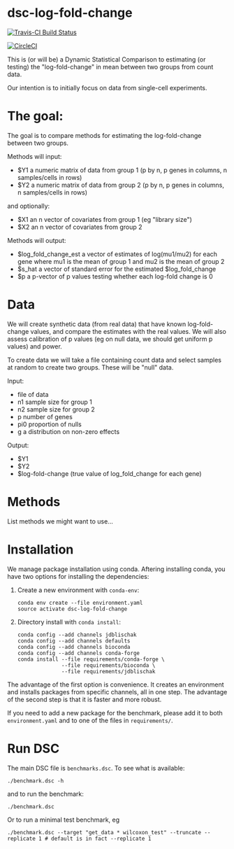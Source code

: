 # dsc-log-fold-change

[![Travis-CI Build Status](https://travis-ci.org/stephenslab/dsc-log-fold-change.svg?branch=master)](https://travis-ci.org/stephenslab/dsc-log-fold-change)

[![CircleCI](https://circleci.com/gh/stephenslab/dsc-log-fold-change.svg?style=svg)](https://circleci.com/gh/stephenslab/dsc-log-fold-change)

This is (or will be) a Dynamic Statistical Comparison
to estimating (or testing) the "log-fold-change" in mean between
two groups from count data.

Our intention is to initially focus on data from single-cell experiments.

# The goal:

The goal is to compare methods for estimating the log-fold-change between two groups.

Methods will input:

  - $Y1 a numeric matrix of data from group 1 (p by n, p genes in columns, n samples/cells in rows)
  - $Y2 a numeric matrix of data from group 2 (p by n, p genes in columns, n samples/cells in rows)
  
and optionally:

  - $X1 an n vector of covariates from group 1 (eg "library size")
  - $X2 an n vector of covariates from group 2

Methods will output:

  - $log_fold_change_est a vector of estimates of log(mu1/mu2) for each gene where mu1 is the mean of group 1 and mu2 is the mean of group 2
  - $s_hat a vector of standard error for the estimated $log_fold_change
  - $p a p-vector of p values testing whether each log-fold change is 0

# Data

We will create synthetic data (from real data) that have
known log-fold-change values, and compare the estimates with the real values.
We will also assess calibration of p values (eg on null data, we should get uniform p values)
and power.

To create data we will take a file containing count data and select
samples at random to create two groups. These will be "null" data.

Input:
  - file of data
  - n1 sample size for group 1
  - n2 sample size for group 2
  - p number of genes
  - pi0 proportion of nulls
  - g a distribution on non-zero effects

Output:
  - $Y1
  - $Y2
  - $log-fold-change (true value of log_fold_change for each gene)

# Methods

List methods we might want to use...

# Installation

We manage package installation using conda. Aftering installing conda, you have
two options for installing the dependencies:

1. Create a new environment with `conda-env`:
    ```
    conda env create --file environment.yaml
    source activate dsc-log-fold-change
    ```
1. Directory install with `conda install`:
    ```
    conda config --add channels jdblischak
    conda config --add channels defaults
    conda config --add channels bioconda
    conda config --add channels conda-forge
    conda install --file requirements/conda-forge \
                  --file requirements/bioconda \
                  --file requirements/jdblischak
    ```

The advantage of the first option is convenience. It creates an environment and
installs packages from specific channels, all in one step. The advantage of the
second step is that it is faster and more robust.

If you need to add a new package for the benchmark, please add it to both
`environment.yaml` and to one of the files in `requirements/`.

# Run DSC

The main DSC file is `benchmarks.dsc`. To see what is available:

```
./benchmark.dsc -h
```

and to run the benchmark:

```
./benchmark.dsc
```

Or to run a minimal test benchmark, eg

```
./benchmark.dsc --target "get_data * wilcoxon_test" --truncate --replicate 1 # default is in fact --replicate 1
```
